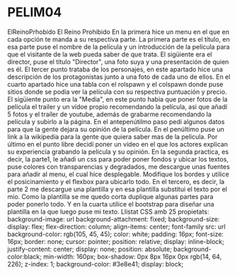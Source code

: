 # PELIM04
ElReinoPrhobido
El Reino Prohibido
En la primera hice un menu en el que en cada opción te manda a su respectiva parte. La primera parte es el título, en esa parte puse el nombre de la película y un introducción de la película para que el visitante de la web pueda saber de que trata. El sigüiente era el director, puse el título "Director", una foto suya y una presentación de quien es él. El tercer punto trataba de los personajes, en este apartado hice una descripción de los protagonistas junto a una foto de cada uno de ellos. En el cuarto apartado hice una tabla con el rolspawn y el colspawn donde puse sitios donde se podia ver la película con su respectiva puntuación y precio. El sigüiente punto era la "Media", en este punto habia que poner fotos de la película el trailer y un vídoe propio recomendando la película, asi que añadí 5 fotos y el traíler de youtube, además de grabarme recomendando la película y subirlo a la página. En el antepenútilmo paso pedi algunos datos para que la gente dejara su opinión de la película. En el penúltimo puse un link a la wikipedia para la gente que quiera saber mas de la película. Por último en el punto libre decidí poner un vídeo en el que los actores explican su experiencia grabando la película y su opinión.
En la segunda practica, es decir, la parte1, le añadi un css para poder poner fondos y ubicar los textos, puse colores con transparencias y degradados, me descargue unas fuentes para añadir al menu, el cual hice desplegable. Modifique los bordes y utilice el posicinamiento y el flexbox para ubicarlo todo.
En el tercero, es decir, la parte 2 me descargue una plantilla y en esa plantilla substitui el texto por el mio. Como la plantilla se me quedo corta duplique algunas partes para poder ponerlo todo.
Y en la cuarta utilice el bootstrap para diseñar una plantilla en la que luego puse mi texto.
Llistat CSS amb 25 propietats:
background-image: url
background-attachment: fixed;
background-size:
display: flex;
flex-direction: column;
align-items: center;
font-family
src: url
background-color: rgb(105, 45, 45);
color: white;
padding: 16px;
font-size: 16px;
border: none;
cursor: pointer;
position: relative;
display: inline-block;
justify-content: center;
display: none;
position: absolute;
background-color:black;
min-width: 160px;
box-shadow: 0px 8px 16px 0px rgb(14, 64, 226);
z-index: 1;
background-color: #3e8e41;
display: block;
